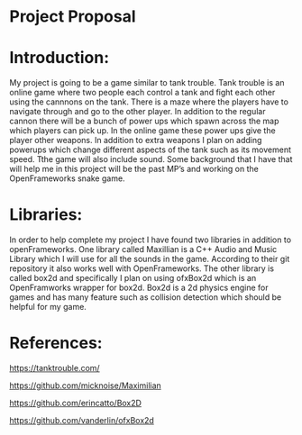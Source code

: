 # Project Proposal

# Introduction:

My project is going to be a game similar to tank trouble. Tank trouble is an online game where two people each control a tank and fight each other using the cannnons on the tank. There is a maze where the players have to navigate through and go to the other player. In addition to the regular cannon there will be a bunch of power ups which spawn across the map which players can pick up. In the online game these power ups give the player other weapons. In addition to extra weapons I plan on adding powerups which change different aspects of the tank such as its movement speed. Tthe game will also include sound. Some background that I have that will help me in this project will be the past MP’s and working on the OpenFrameworks snake game.

# Libraries:

In order to help complete my project I have found two libraries in addition to openFrameworks. One library called Maxillian is a C++ Audio and Music Library which I will use for all the sounds in the game. According to their git repository it also works well with OpenFrameworks. The other library is called box2d and specifically I plan on using ofxBox2d which is an OpenFramworks wrapper for box2d. Box2d is a 2d physics engine for games and has many feature such as collision detection which should be helpful for my game.

# References:
https://tanktrouble.com/

https://github.com/micknoise/Maximilian

https://github.com/erincatto/Box2D

https://github.com/vanderlin/ofxBox2d
